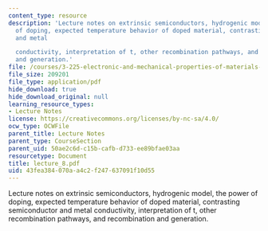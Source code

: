 ```yaml
---
content_type: resource
description: 'Lecture notes on extrinsic semiconductors, hydrogenic model, the power
  of doping, expected temperature behavior of doped material, contrasting semiconductor
  and metal

  conductivity, interpretation of t, other recombination pathways, and recombination
  and generation.'
file: /courses/3-225-electronic-and-mechanical-properties-of-materials-fall-2007/43fea384070aa4c2f247637091f10d55_lecture_8.pdf
file_size: 209201
file_type: application/pdf
hide_download: true
hide_download_original: null
learning_resource_types:
- Lecture Notes
license: https://creativecommons.org/licenses/by-nc-sa/4.0/
ocw_type: OCWFile
parent_title: Lecture Notes
parent_type: CourseSection
parent_uid: 50ae2c6d-c15b-cafb-d733-ee89bfae03aa
resourcetype: Document
title: lecture_8.pdf
uid: 43fea384-070a-a4c2-f247-637091f10d55
---
```

Lecture notes on extrinsic semiconductors, hydrogenic model, the power of doping, expected temperature behavior of doped material, contrasting semiconductor and metal
conductivity, interpretation of t, other recombination pathways, and recombination and generation.